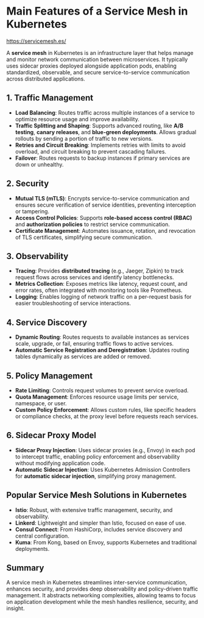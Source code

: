 # Main Features of a Service Mesh in Kubernetes

https://servicemesh.es/

A **service mesh** in Kubernetes is an infrastructure layer that helps manage and monitor network communication between microservices. It typically uses sidecar proxies deployed alongside application pods, enabling standardized, observable, and secure service-to-service communication across distributed applications.

## 1. Traffic Management
- **Load Balancing**: Routes traffic across multiple instances of a service to optimize resource usage and improve availability.
- **Traffic Splitting and Shaping**: Supports advanced routing, like **A/B testing**, **canary releases**, and **blue-green deployments**. Allows gradual rollouts by sending a portion of traffic to new versions.
- **Retries and Circuit Breaking**: Implements retries with limits to avoid overload, and circuit breaking to prevent cascading failures.
- **Failover**: Routes requests to backup instances if primary services are down or unhealthy.

## 2. Security
- **Mutual TLS (mTLS)**: Encrypts service-to-service communication and ensures secure verification of service identities, preventing interception or tampering.
- **Access Control Policies**: Supports **role-based access control (RBAC)** and **authorization policies** to restrict service communication.
- **Certificate Management**: Automates issuance, rotation, and revocation of TLS certificates, simplifying secure communication.

## 3. Observability
- **Tracing**: Provides **distributed tracing** (e.g., Jaeger, Zipkin) to track request flows across services and identify latency bottlenecks.
- **Metrics Collection**: Exposes metrics like latency, request count, and error rates, often integrated with monitoring tools like Prometheus.
- **Logging**: Enables logging of network traffic on a per-request basis for easier troubleshooting of service interactions.

## 4. Service Discovery
- **Dynamic Routing**: Routes requests to available instances as services scale, upgrade, or fail, ensuring traffic flows to active services.
- **Automatic Service Registration and Deregistration**: Updates routing tables dynamically as services are added or removed.

## 5. Policy Management
- **Rate Limiting**: Controls request volumes to prevent service overload.
- **Quota Management**: Enforces resource usage limits per service, namespace, or user.
- **Custom Policy Enforcement**: Allows custom rules, like specific headers or compliance checks, at the proxy level before requests reach services.

## 6. Sidecar Proxy Model
- **Sidecar Proxy Injection**: Uses sidecar proxies (e.g., Envoy) in each pod to intercept traffic, enabling policy enforcement and observability without modifying application code.
- **Automatic Sidecar Injection**: Uses Kubernetes Admission Controllers for **automatic sidecar injection**, simplifying proxy management.

## Popular Service Mesh Solutions in Kubernetes
- **Istio**: Robust, with extensive traffic management, security, and observability.
- **Linkerd**: Lightweight and simpler than Istio, focused on ease of use.
- **Consul Connect**: From HashiCorp, includes service discovery and central configuration.
- **Kuma**: From Kong, based on Envoy, supports Kubernetes and traditional deployments.

## Summary
A service mesh in Kubernetes streamlines inter-service communication, enhances security, and provides deep observability and policy-driven traffic management. It abstracts networking complexities, allowing teams to focus on application development while the mesh handles resilience, security, and insight.

